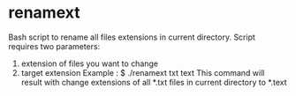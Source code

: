 # renamext
Bash script to rename all files extensions in current directory.
Script requires two parameters: 
  1. extension of files you want to change
  2. target extension 
Example :
$ ./renamext txt text
This command will result with change extensions of all *.txt files in current directory to *.text
